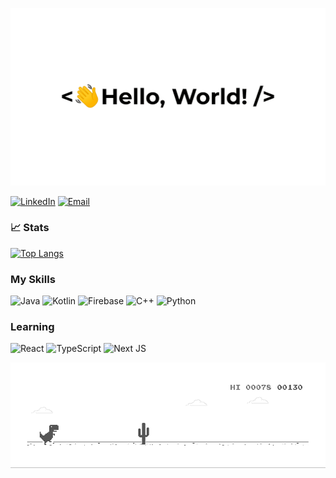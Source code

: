 


![header](https://github.com/jackster0306/jackster0306/blob/main/hello-world.gif)

[![LinkedIn](https://custom-icon-badges.demolab.com/badge/LinkedIn-0A66C2?logo=linkedin-white&logoColor=fff)](https://www.linkedin.com/in/jack-gribble-295a481b5)
[![Email](https://img.shields.io/badge/Gmail-D14836?logo=gmail&logoColor=white)](mailto:jack.gribble0306@gmail.com)


### 📈 Stats 

[![Top Langs](https://github-readme-stats-jackster0306.vercel.app/api/top-langs/?username=jackster0306&hide=C)](https://github.com/jackster0306/github-readme-stats)


### My Skills
![Java](https://img.shields.io/badge/java-%23ED8B00.svg?style=for-the-badge&logo=openjdk&logoColor=white) 
![Kotlin](https://img.shields.io/badge/kotlin-%237F52FF.svg?style=for-the-badge&logo=kotlin&logoColor=white)
![Firebase](https://img.shields.io/badge/firebase-a08021?style=for-the-badge&logo=firebase&logoColor=ffcd34)
  ![C++](https://img.shields.io/badge/c++-%2300599C.svg?style=for-the-badge&logo=c%2B%2B&logoColor=white)
  ![Python](https://img.shields.io/badge/python-3670A0?style=for-the-badge&logo=python&logoColor=ffdd54)


### Learning
![React](https://img.shields.io/badge/react-%2320232a.svg?style=for-the-badge&logo=react&logoColor=%2361DAFB)
![TypeScript](https://img.shields.io/badge/typescript-%23007ACC.svg?style=for-the-badge&logo=typescript&logoColor=white)
![Next JS](https://img.shields.io/badge/Next-black?style=for-the-badge&logo=next.js&logoColor=white)



![](https://github.com/jackster0306/jackster0306/blob/main/dinosaur-gif.gif)
